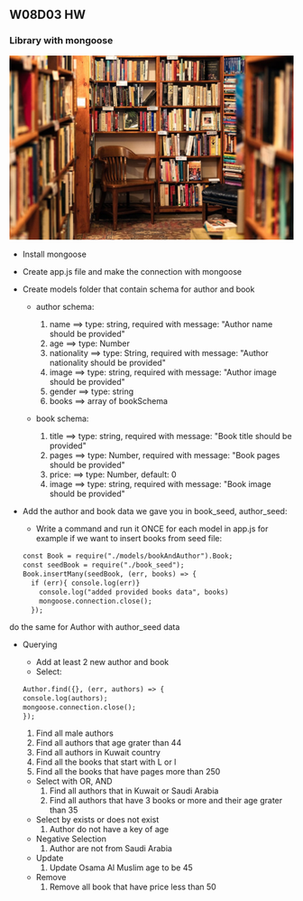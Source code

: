 ## W08D03 HW
### Library with mongoose
![library](books.jpg)

* Install mongoose 
* Create app.js file and make the connection with mongoose
* Create models folder that contain schema for author and book
    * author schema:
        1. name ==> type: string, required with message: "Author name should be provided"
        2. age ==> type: Number
        3. nationality ==> type: String, required with message: "Author nationality should be provided"
        4. image ==> type: string, required with message: "Author image should be provided"
        5. gender  ==> type: string
        6. books ==> array of bookSchema 

    * book schema:
        1. title ==> type: string, required with message: "Book title should be provided"
        2. pages ==> type: Number, required with message: "Book pages should be provided"
        3. price: ==> type: Number, default: 0
        4. image ==> type: string, required with message: "Book image should be provided"

* Add the author and book data we gave you in book_seed, author_seed:
    *  Write a command and run it ONCE for each model in app.js for example if we want to insert books from seed file: 

    ```
    const Book = require("./models/bookAndAuthor").Book;
    const seedBook = require("./book_seed");
    Book.insertMany(seedBook, (err, books) => {
      if (err){ console.log(err)}
        console.log("added provided books data", books)
        mongoose.connection.close();
      });
    ```
do the same for Author with author_seed data

* Querying
    * Add at least 2 new author and book
    * Select:

    ```
    Author.find({}, (err, authors) => {
    console.log(authors);
    mongoose.connection.close();
    }); 
    ```

    1. Find all male authors
    2. Find all authors that age grater than 44
    3. Find all authors in Kuwait country
    4. Find all the books that start with L or l
    5. Find all the books that have pages more than 250
     
    * Select with OR, AND 
        1. Find all authors that in Kuwait or Saudi Arabia
        2. Find all authors that have 3 books or more and their age grater than 35
    * Select by exists or does not exist
        1. Author do not have a key of age
    * Negative Selection
        1. Author are not from Saudi Arabia
    * Update 
        1. Update Osama Al Muslim age to be 45
    * Remove
        1. Remove all book that have price less than 50